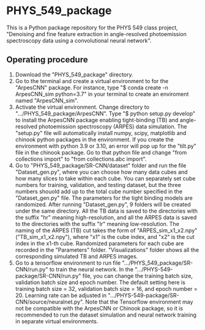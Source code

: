# PHYS_549_package
This is a Python package repository for the PHYS 549 class project, "Denoising and fine feature extraction in angle-resolved photoemission spectroscopy data using a convolutional neural network".

## Operating procedure
1. Download the "PHYS_549_package" directory.
2. Go to the terminal and create a virtual environment to for the "ArpesCNN" package. For instance, type "$ conda create -n ArpesCNN_sim python=3.7" in your terminal to create an enviroment named "ArpesCNN_sim". 
3. Activate the virtual environment. Change directory to ".../PHYS_549_package/ArpesCNN". Type "$ python setup.py develop" to install the ArpesCNN package enabling tight-binding (TB) and angle-resolved photoemission spectroscopy (ARPES) data simulation. The "setup.py" file will automatically install numpy, scipy, matplotlib and chinook python packages in the environment. If you create the environment with python 3.9 or 3.10, an error will pop up for the "tilt.py" file in the chinook package. Go to that python file and change "from collections import" to "from collections.abc import".
3. Go to "PHYS_549_package/SR-CNN/dataset" folder and run the file "Dataset_gen.py", where you can choose how many data cubes and how many slices to 
take within each cube. You can separately set cube numbers for training, validation, and testing dataset, but the three numbers shouold add up to the total cube number specified in the "Dataset_gen.py" file. The parameters for the tight binding models are randomized. After running "Dataset_gen.py", 9 folders will be created under the same directory. All the TB data is saved to the directories with the suffix "hr" meaning high-resolution, and all the ARPES data is saved to the directories with the suffix "lr" meaning low-resolution. The naming of the ARPES (TB) cut takes the form of "ARPES_sim_x1_x2.npy" ("TB_sim_x1_x2.npy"), where "x1" is the cube index, and "x2" is the cut index in the x1-th cube. Randomized parameters for each cube are recorded in the "Parameters" folder. "Visualizations" folder shows all the corresponding simulated TB and ARPES images.
5. Go to a tensorflow environment to run file ".../PHYS_549_package/SR-CNN/run.py" to train the neural network. In the ".../PHYS-549-package/SR-CNN/run.py" file, you can change the training batch size, validation batch size and epoch number. The default setting here is training batch size = 32, validation batch size = 16, and epoch number = 20. Learning rate can be adjusted in ".../PHYS-549-package/SR-CNN/source/neuralnet.py". Note that the Tensorflow environment may not be compatible with the ArpesCNN or Chinook package, so it is recommended to run the dataset simulation and neural network training in separate virtual environments.
